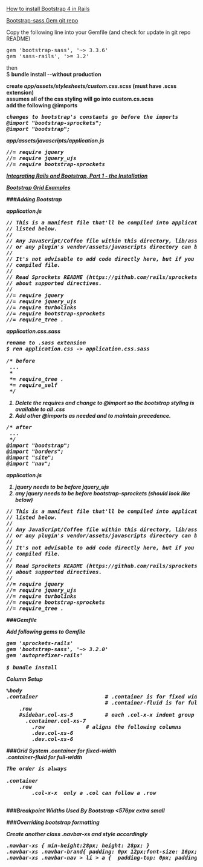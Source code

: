 [How to install Bootstrap 4 in Rails](http://mixandgo.com/blog/how-to-install-bootstrap-4-in-rails)

[Bootstrap-sass Gem git repo](https://github.com/twbs/bootstrap-sass)

Copy the following line into your Gemfile (and check for update in git repo README)
<pre>
gem 'bootstrap-sass', '~> 3.3.6'   
gem 'sass-rails', '>= 3.2'
</pre>

then  
$ <b>bundle install --without production<b>

create <em>app/assets/stylesheets/custom.css.scss</em> (must have .scss extension)   
assumes all of the <b>css</b> styling will go into <b>custom.cs.scss</b>   
add the following <b>@import</b>s  
<pre>
<em>changes to bootstrap's constants go <b>before</b> the imports
@import "bootstrap-sprockets";
@import "bootstrap";
</pre>

<em>app/assets/javascripts/application.js</em>
<pre>
//= require jquery
//= require jquery_ujs
<b>//= require bootstrap-sprockets</b>
</pre>



[Integrating Rails and Bootstrap, Part 1 - the Installation](https://launchschool.com/blog/integrating-rails-and-bootstrap-part-1)

[Bootstrap Grid Examples](http://getbootstrap.com/examples/grid/)

###Adding Bootstrap

<b>application.js</b>
<pre>
// This is a manifest file that'll be compiled into application.js, which will include all the files
// listed below.
//
// Any JavaScript/Coffee file within this directory, lib/assets/javascripts, vendor/assets/javascripts,
// or any plugin's vendor/assets/javascripts directory can be referenced here using a relative path.
//
// It's not advisable to add code directly here, but if you do, it'll appear at the bottom of the
// compiled file.
//
// Read Sprockets README (https://github.com/rails/sprockets#sprockets-directives) for details
// about supported directives.
//
<b>//= require jquery
//= require jquery_ujs
//= require turbolinks
//= require bootstrap-sprockets</b>
//= require_tree .
</pre>

<b>application.css.sass</b>
<pre>
<em>rename to .sass extension</em>
$ <b>ren application.css -> application.css.sass</b>

/* before
 ...
 *
 *= require_tree .
 *= require_self
 */
</pre>

1) Delete the <b>require</b>s and change to <b>@import</b> so the bootstrap styling is available to all .css   
2) Add other <b>@import<b>s as needed and to maintain precedence.
<pre>
/* after
 ...
 */
<b>@import "bootstrap";
@import "borders";
@import "site";
@import "nav";</b>
</pre>

<b>application.js</b>

1) <b>jquery</b> needs to be before <b>jquery_ujs</b>   
2) any jquery needs to be before <b>bootstrap-sprockets</b>
<em>(should look like below)</em>
<pre>
// This is a manifest file that'll be compiled into application.js, which will include all the files
// listed below.
//
// Any JavaScript/Coffee file within this directory, lib/assets/javascripts, vendor/assets/javascripts,
// or any plugin's vendor/assets/javascripts directory can be referenced here using a relative path.
//
// It's not advisable to add code directly here, but if you do, it'll appear at the bottom of the
// compiled file.
//
// Read Sprockets README (https://github.com/rails/sprockets#sprockets-directives) for details
// about supported directives.
//
<b>//= require jquery
//= require jquery_ujs
//= require turbolinks
//= require bootstrap-sprockets
//= require_tree .</b>
</pre>

###Gemfile

Add following gems to Gemfile
<pre>
gem 'sprockets-rails'  
gem 'bootstrap-sass', '~> 3.2.0'  
gem 'autoprefixer-rails' 

$ <b>bundle install</b>
</pre>


<b>Column Setup</b>
<pre>
<b>%body</b>
<b>.container</b>                     <em># <b>.container</b> is for fixed width</em>
                               <em># <b>.container-fluid</b> is for full with</em>
    <b>.row</b>
    <em>#sidebar</em><b>.col-xs-5</b>          <em># each .col-x-x indent group must add to 12</em>
      <b>.container.col-xs-7</b>
        <b>.row</b>             <em># aligns the following columns</em>
        <b>.dev.col-xs-6</b>   
        <b>.dev.col-xs-6</b>
</pre>

###Grid System
<b>.container</b> for fixed-width  
<b>.container-fluid</b> for full-width

<pre>
The order is <b>always</b>

<b>.container</b>
    <b>.row</b>
        <b>.col-x-x</b>  <em>only a .col can follow a .row</em>
        
</pre>

###Breakpoint Widths Used By Bootstrap
&lt;576px <b>extra small</b>  


###Overriding bootstrap formatting

Create another class <b>.navbar-xs</b> and style accordingly
<pre>
.navbar-xs { min-height:28px; height: 28px; }
.navbar-xs .navbar-brand{ padding: 0px 12px;font-size: 16px;line-height: 28px; }
.navbar-xs .navbar-nav > li > a {  padding-top: 0px; padding-bottom: 0px; line-height: 28px; }
</pre>
